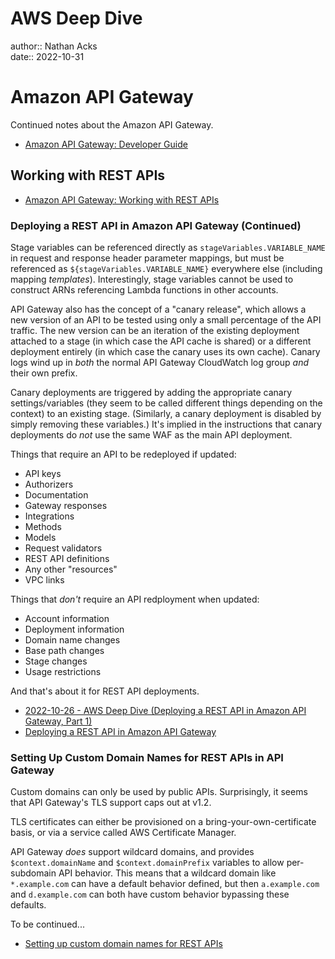 # AWS Deep Dive

author:: Nathan Acks  
date:: 2022-10-31

# Amazon API Gateway

Continued notes about the Amazon API Gateway.

* [Amazon API Gateway: Developer Guide](https://docs.aws.amazon.com/apigateway/latest/developerguide/welcome.html)

## Working with REST APIs

* [Amazon API Gateway: Working with REST APIs](https://docs.aws.amazon.com/apigateway/latest/developerguide/apigateway-rest-api.html)

### Deploying a REST API in Amazon API Gateway (Continued)

Stage variables can be referenced directly as `stageVariables.VARIABLE_NAME` in request and response header parameter mappings, but must be referenced as `${stageVariables.VARIABLE_NAME}` everywhere else (including mapping *templates*). Interestingly, stage variables cannot be used to construct ARNs referencing Lambda functions in other accounts.

API Gateway also has the concept of a "canary release", which allows a new version of an API to be tested using only a small percentage of the API traffic. The new version can be an iteration of the existing deployment attached to a stage (in which case the API cache is shared) or a different deployment entirely (in which case the canary uses its own cache). Canary logs wind up in *both* the normal API Gateway CloudWatch log group *and* their own prefix.

Canary deployments are triggered by adding the appropriate canary settings/variables (they seem to be called different things depending on the context) to an existing stage. (Similarly, a canary deployment is disabled by simply removing these variables.) It's implied in the instructions that canary deployments do *not* use the same WAF as the main API deployment.

Things that require an API to be redeployed if updated:

* API keys
* Authorizers
* Documentation
* Gateway responses
* Integrations
* Methods
* Models
* Request validators
* REST API definitions
* Any other "resources"
* VPC links

Things that *don't* require an API redployment when updated:

* Account information
* Deployment information
* Domain name changes
* Base path changes
* Stage changes
* Usage restrictions

And that's about it for REST API deployments.

* [2022-10-26 - AWS Deep Dive (Deploying a REST API in Amazon API Gateway, Part 1)](2022-10-26-aws-deep-dive.md)
* [Deploying a REST API in Amazon API Gateway](https://docs.aws.amazon.com/apigateway/latest/developerguide/how-to-deploy-api.html)

### Setting Up Custom Domain Names for REST APIs in API Gateway

Custom domains can only be used by public APIs. Surprisingly, it seems that API Gateway's TLS support caps out at v1.2.

TLS certificates can either be provisioned on a bring-your-own-certificate basis, or via a service called AWS Certificate Manager.

API Gateway *does* support wildcard domains, and provides `$context.domainName` and `$context.domainPrefix` variables to allow per-subdomain API behavior. This means that a wildcard domain like `*.example.com` can have a default behavior defined, but then `a.example.com` and `d.example.com` can both have custom behavior bypassing these defaults.

To be continued...

* [Setting up custom domain names for REST APIs](https://docs.aws.amazon.com/apigateway/latest/developerguide/how-to-custom-domains.html)

<!--

# AWS Deep Dive

author:: Nathan Acks  
date:: 2022-11-03

# Amazon API Gateway

Continued notes about the Amazon API Gateway.

* [Amazon API Gateway: Developer Guide](https://docs.aws.amazon.com/apigateway/latest/developerguide/welcome.html)

## Working with REST APIs

* [Amazon API Gateway: Working with REST APIs](https://docs.aws.amazon.com/apigateway/latest/developerguide/apigateway-rest-api.html)

### Setting Up Custom Domain Names for REST APIs in Amazon API Gateway (Continued)

API Gateway custom domains are all managed through CloudFront.

> https://docs.aws.amazon.com/apigateway/latest/developerguide/apigateway-regional-api-custom-domain-create.html

* [2022-10-31 - AWS Deep Dive (Setting Up Custom Domain Names for REST APIs in Amazon API Gateway, Part 1)](2022-10-31-aws-deep-dive.md)
* [Setting up custom domain names for REST APIs](https://docs.aws.amazon.com/apigateway/latest/developerguide/how-to-custom-domains.html)

## Working With HTTP APIs

xxx

* [Amazon API Gateway: Working with HTTP APIs](https://docs.aws.amazon.com/apigateway/latest/developerguide/http-api.html)

## Working With WebSocket APIs

xxx

* [Amazon API Gateway: Working with WebSocket APIs](https://docs.aws.amazon.com/apigateway/latest/developerguide/apigateway-websocket-api.html)

## API Gateway ARNs

xxx

* [API Gateway Amazon Resource Name (ARN) Reference](https://docs.aws.amazon.com/apigateway/latest/developerguide/arn-format-reference.html)

## OpenAPI Extensions

xxx

* [Working with API Gateway Extensions to OpenAPI](https://docs.aws.amazon.com/apigateway/latest/developerguide/api-gateway-swagger-extensions.html)

## Security

xxx

* [Security in Amazon API Gateway](https://docs.aws.amazon.com/apigateway/latest/developerguide/security.html)

## Tagging

xxx

* [Tagging your API Gateway Resources](https://docs.aws.amazon.com/apigateway/latest/developerguide/apigateway-tagging.html)

## API References

xxx

* [Amazon API Gateway: API References](https://docs.aws.amazon.com/apigateway/latest/developerguide/api-ref.html)

## Quotas and Important Notes

xxx

* [Amazon API Gateway Quotas and Important Notes](https://docs.aws.amazon.com/apigateway/latest/developerguide/limits.html)

# AWS KMS Cryptographic Details

xxx

## Introduction

xxx

* [Introduction to the Cryptographic Details of AWS KMS](https://docs.aws.amazon.com/kms/latest/cryptographic-details/intro.html)

## AWS Key Management Service Foundations

xxx

* [AWS Key Management Service Foundations](https://docs.aws.amazon.com/kms/latest/cryptographic-details/foundation.html)

## Use Cases

xxx

* [AWS KMS Use Cases](https://docs.aws.amazon.com/kms/latest/cryptographic-details/use-cases.html)

## AWS KMS Keys

xxx

* [Working with AWS KMS Keys](https://docs.aws.amazon.com/kms/latest/cryptographic-details/kms-keys.html)

## Customer Data Operations

xxx

* [AWS Key Management Service: Customer Data Operations](https://docs.aws.amazon.com/kms/latest/cryptographic-details/customer-data-operations.html)

## AWS KMS Internal Operations

xxx

* [AWS KMS Internal Operations](https://docs.aws.amazon.com/kms/latest/cryptographic-details/kms-internals.html)

# AWS Well-Architected Framework

xxx

## Abstract and Introduction

xxx

* [AWS Well-Architected Framework](https://docs.aws.amazon.com/wellarchitected/latest/framework/welcome.html)

## The Pillars of the Framework

xxx

* [AWS Well-Architected Framework: The Pillars of the Framework](https://docs.aws.amazon.com/wellarchitected/latest/framework/the-pillars-of-the-framework.html)

## The Review Process

xxx

* [AWS Well-Architected Framework: The Review Process](https://docs.aws.amazon.com/wellarchitected/latest/framework/the-review-process.html)

## Conclusion

xxx

* [AWS Well-Architected Framework: Conclusion](https://docs.aws.amazon.com/wellarchitected/latest/framework/conclusion.html)

## Questions and Best Practices

xxx

* [AWS Well-Architected Framework: Questions and Best Practices](https://docs.aws.amazon.com/wellarchitected/latest/framework/appendix.html)

# Signature Version 4 Signing Process

xxx

* [Signature Version 4 Signing Process](https://docs.aws.amazon.com/general/latest/gr/signature-version-4.html)

## Changes in Signature Version 4

xxx

* [Changes in Signature Version 4](https://docs.aws.amazon.com/general/latest/gr/sigv4_changes.html)

## Signature Version 4 Request Elements

xxx

* [Elements of an AWS Signature Version 4 Request](https://docs.aws.amazon.com/general/latest/gr/sigv4_elements.html)

## Signing AWS Requests

xxx

* [Signing AWS Requests with Signature Version 4](https://docs.aws.amazon.com/general/latest/gr/sigv4_signing.html)

## Handling Dates

xxx

* [Handling Dates in Signature Version 4](https://docs.aws.amazon.com/general/latest/gr/sigv4-date-handling.html)

## How to Derive a Signing Key

xxx

* [Examples of How to Derive a Signing Key for Signature Version 4](https://docs.aws.amazon.com/general/latest/gr/signature-v4-examples.html)

## Signing Examples

xxx

* [Examples of the Complete Signature Version 4 Signing Process](https://docs.aws.amazon.com/general/latest/gr/sigv4-signed-request-examples.html)

## Troubleshooting

xxx

* [Troubleshooting AWS Signature Version 4 Errors](https://docs.aws.amazon.com/general/latest/gr/signature-v4-troubleshooting.html)

# AWS Networking Example

xxx

* [AWS - Networking Example](https://ardsec.blogspot.com/2018/09/networking-in-aws.html)

# AWS Developer Tools

xxx

* [AWS - Developer Tools](https://ardsec.blogspot.com/2018/09/devops-in-aws.html)

# AWS Compute Services

xxx

* [AWS - Compute Services](https://ardsec.blogspot.com/2019/05/aws-compute-services.html)

# AWS Container Services

xxx

* [AWS - Container Services](https://ardsec.blogspot.com/2019/05/aws-compute-container-services.html)

# AWS Storage Services

xxx

* [AWS - Storage Services](https://ardsec.blogspot.com/2019/05/aws-storage-services.html)

# AWS Database Services

xxx

* [AWS - Database Services](https://ardsec.blogspot.com/2019/05/aws-database-services.html)

# AWS Migration Services

xxx

* [AWS - Migration Services](https://ardsec.blogspot.com/2019/05/aws-migration-service.html)

# AWS Networking Services

xxx

* [AWS - Networking Services](https://ardsec.blogspot.com/2019/05/aws-networking-services.html)

# AWS Security, Identity, and Compliance

xxx

* [AWS - Security, Identity, and Compliance](https://ardsec.blogspot.com/2019/06/aws-security-identity-and-compliance.html)

-->

<!-- (Walk through Learning Path 2 on the internal wiki.) -->

<!-- Finish up the TryHackMe: Jr. Penetration Tester "Supplements" -->

<!--

# PortSwigger Web Security Academy

(There are 210 total labs. I should try to do them all.)

(Maybe I should just get the Burp Suite Certified Practitioner at this point? See: <https://portswigger.net/web-security/certification>.)

* [PortSwigger: Web Security Academy](https://portswigger.net/web-security/learning-path)

## SQL Injection

## Authentication

## Directory Traversal

## Command Injection

## Business Logic Vulnerabilities

## Information Disclosure

## Access Control

## File Upload Vulnerabilities

## Server-Side Request Forgery (SSRF)

## XXE Injection

## Cross-Site Scripting (XSS)

## Cross-Site Request Forgery (CSRF)

## Cross-Origin Resource Sharing (CORS)

## Clickjacking

## DOM-Based Vulnerabilites

## WebSockets

## Insecure Deserialization

## Server-Side Template Injection

## Web Cache Poisoning

## HTTP Host Header Attacks

## HTTP Request Smuggling

## OAuth Authentication

-->

<!-- Resume my normally planned learning path. -->
